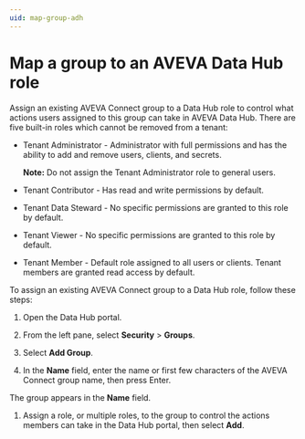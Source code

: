 ```yaml
---
uid: map-group-adh
---
```


# Map a group to an AVEVA Data Hub role

Assign an existing AVEVA Connect group to a Data Hub role to control what actions users assigned to this group can take in AVEVA Data Hub. There are five built-in roles which cannot be removed from a tenant:

* Tenant Administrator - Administrator with full permissions and has the ability to add and remove users, clients, and secrets.

  **Note:** Do not assign the Tenant Administrator role to general users.

* Tenant Contributor - Has read and write permissions by default.

* Tenant Data Steward - No specific permissions are granted to this role by default.

* Tenant Viewer - No specific permissions are granted to this role by default.

* Tenant Member - Default role assigned to all users or clients. Tenant members are granted read access by default.

To assign an existing AVEVA Connect group to a Data Hub role, follow these steps:

1. Open the Data Hub portal.

1. From the left pane, select **Security** > **Groups**.
 
1. Select **Add Group**.
 
1. In the **Name** field, enter the name or first few characters of the AVEVA Connect group name, then press Enter.

  The group appears in the **Name** field.
 
1. Assign a role, or multiple roles, to the group to control the actions members can take in the Data Hub portal, then select **Add**. 
